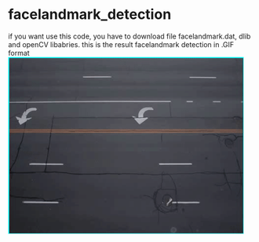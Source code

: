# facelandmark_detection

if you want use this code, you have to download file facelandmark.dat, dlib and openCV libabries. 
this is the result facelandmark detection in .GIF format
![](https://github.com/rammafitra/tracking_object/blob/main/traffic.gif)


